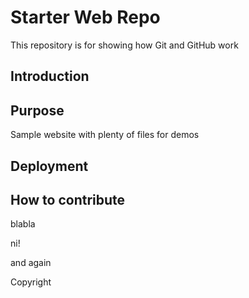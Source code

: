 # Starter Web Repo

This repository is for showing how Git and GitHub work


## Introduction

## Purpose

Sample website with plenty of files for demos

## Deployment

## How to contribute

blabla

ni!

and again

Copyright
